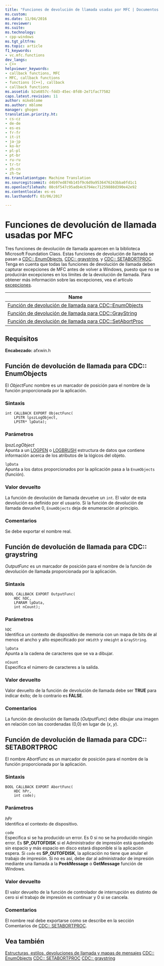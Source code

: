 ```yaml
---
title: "Funciones de devolución de llamada usadas por MFC | Documentos de Microsoft"
ms.custom: 
ms.date: 11/04/2016
ms.reviewer: 
ms.suite: 
ms.technology:
- cpp-windows
ms.tgt_pltfrm: 
ms.topic: article
f1_keywords:
- vc.mfc.functions
dev_langs:
- C++
helpviewer_keywords:
- callback functions, MFC
- MFC, callback functions
- functions [C++], callback
- callback functions
ms.assetid: b2a6857c-fdd3-45ec-8fd8-2e71fac77582
caps.latest.revision: 11
author: mikeblome
ms.author: mblome
manager: ghogen
translation.priority.ht:
- cs-cz
- de-de
- es-es
- fr-fr
- it-it
- ja-jp
- ko-kr
- pl-pl
- pt-br
- ru-ru
- tr-tr
- zh-cn
- zh-tw
ms.translationtype: Machine Translation
ms.sourcegitcommit: d4b97ed874b145f9c6d9a9536476243bba0fd1c1
ms.openlocfilehash: 08c6f547c95adb4c6794ec71259888d390e42e92
ms.contentlocale: es-es
ms.lasthandoff: 03/06/2017

---
```

# <a name="callback-functions-used-by-mfc"></a>Funciones de devolución de llamada usadas por MFC
Tres funciones de devolución de llamada aparecen en la biblioteca Microsoft Foundation Class. Estas funciones de devolución de llamada se pasan a [CDC:: EnumObjects](../../mfc/reference/cdc-class.md#enumobjects), [CDC:: graystring](../../mfc/reference/cdc-class.md#graystring), y [CDC:: SETABORTPROC](../../mfc/reference/cdc-class.md#setabortproc). Tenga en cuenta que todas las funciones de devolución de llamada deben capturar excepciones de MFC antes de volver a Windows, puesto que no se producirán excepciones en los límites de la devolución de llamada. Para obtener más información sobre las excepciones, vea el artículo [excepciones](../../mfc/exception-handling-in-mfc.md).  

|Name||  
|----------|-----------------|  
|[Función de devolución de llamada para CDC::EnumObjects](#enum_objects)||  
|[Función de devolución de llamada para CDC::GrayString](#graystring)||
|[Función de devolución de llamada para CDC::SetAbortProc](#setabortproc)|| 

## <a name="requirements"></a>Requisitos  
 **Encabezado:** afxwin.h 

## <a name="enum_objects"></a>Función de devolución de llamada para CDC:: EnumObjects
El *ObjectFunc* nombre es un marcador de posición para el nombre de la función proporcionada por la aplicación.  
  
### <a name="syntax"></a>Sintaxis  
  
```  
int CALLBACK EXPORT ObjectFunc(
    LPSTR lpszLogObject,  
    LPSTR* lpData);
```  
  
### <a name="parameters"></a>Parámetros  
 *lpszLogObject*  
 Apunta a un [LOGPEN](../../mfc/reference/logpen-structure.md) o [LOGBRUSH](../../mfc/reference/logbrush-structure.md) estructura de datos que contiene información acerca de los atributos de la lógicos del objeto.  
  
 `lpData`  
 Apunta a los datos proporcionados por la aplicación pasa a la `EnumObjects` (función).  
  
### <a name="return-value"></a>Valor devuelto  
 La función de devolución de llamada devuelve un `int`. El valor de esta devolución es definido por el usuario. Si la función de devolución de llamada devuelve 0, `EnumObjects` deja de enumeración al principio.  
  
### <a name="remarks"></a>Comentarios  
 Se debe exportar el nombre real.  
  
## <a name="graystring"></a>Función de devolución de llamada para CDC:: graystring
*OutputFunc* es un marcador de posición para el nombre de la función de devolución de llamada proporcionada por la aplicación.  
  
### <a name="syntax"></a>Sintaxis  
  
```  
BOOL CALLBACK EXPORT OutputFunc(
    HDC hDC,  
    LPARAM lpData,  
    int nCount);
```  
  
### <a name="parameters"></a>Parámetros  
 `hDC`  
 Identifica un contexto de dispositivo de memoria con un mapa de bits de al menos el ancho y alto especificado por `nWidth` y `nHeight` a `GrayString`.  
  
 `lpData`  
 Apunta a la cadena de caracteres que se va a dibujar.  
  
 `nCount`  
 Especifica el número de caracteres a la salida.  
  
### <a name="return-value"></a>Valor devuelto  
 Valor devuelto de la función de devolución de llamada debe ser **TRUE** para indicar éxito; de lo contrario es **FALSE**.  
  
### <a name="remarks"></a>Comentarios  
 La función de devolución de llamada (*OutputFunc*) debe dibujar una imagen en relación con las coordenadas (0,0) en lugar de (*x*, *y*).  

## <a name="setabortproc"></a>Función de devolución de llamada para CDC:: SETABORTPROC
El nombre *AbortFunc* es un marcador de posición para el nombre de la función proporcionada por la aplicación.  
  
### <a name="syntax"></a>Sintaxis  
  
```  
BOOL CALLBACK EXPORT AbortFunc(
    HDC hPr,  
    int code);
```  
  
### <a name="parameters"></a>Parámetros  
 *hPr*  
 Identifica el contexto de dispositivo.  
  
 `code`  
 Especifica si se ha producido un error. Es 0 si no se ha producido ningún error. Es **SP_OUTOFDISK** si el Administrador de impresión está quedando sin espacio y más espacio en disco estará disponible si la aplicación espera. Si `code` es **SP_OUTOFDISK**, la aplicación no tiene que anular el trabajo de impresión. Si no es así, debe dar al administrador de impresión mediante una llamada a la **PeekMessage** o **GetMessage** función de Windows.  
  
### <a name="return-value"></a>Valor devuelto  
 El valor devuelto de la función de controlador de interrupción es distinto de cero si el trabajo de impresión es continuar y 0 si se cancela.  
  
### <a name="remarks"></a>Comentarios  
 El nombre real debe exportarse como se describe en la sección Comentarios de [CDC:: SETABORTPROC](../../mfc/reference/cdc-class.md#setabortproc).  
 
  
## <a name="see-also"></a>Vea también  
 [Estructuras, estilos, devoluciones de llamada y mapas de mensajes](structures-styles-callbacks-and-message-maps.md)
 [CDC:: EnumObjects](../../mfc/reference/cdc-class.md#enumobjects)
 [CDC:: SETABORTPROC](../../mfc/reference/cdc-class.md#setabortproc)
 [CDC:: graystring](../../mfc/reference/cdc-class.md#graystring)


